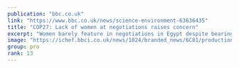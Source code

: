```yaml
---
publication: "bbc.co.uk"
link: "https://www.bbc.co.uk/news/science-environment-63636435"
title: "COP27: Lack of women at negotiations raises concern"
excerpt: "Women barely feature in negotiations in Egypt despite bearing the brunt of climate change."
image: "https://ichef.bbci.co.uk/news/1024/branded_news/6C81/production/_127677772_shirleyiwindex.jpg"
group: pro
rank: 13
---
```


